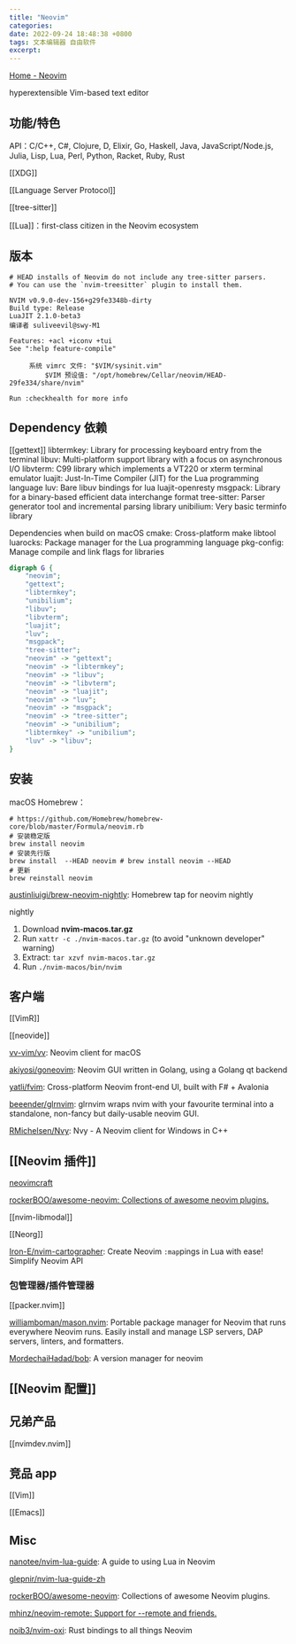 ```yaml
---
title: "Neovim"
categories:
date: 2022-09-24 18:48:38 +0800
tags: 文本编辑器 自由软件
excerpt:
---
```


[Home - Neovim](https://neovim.io/)

hyperextensible Vim-based text editor

## 功能/特色

API：C/C++, C#, Clojure, D, Elixir, Go, Haskell, Java, JavaScript/Node.js, Julia, Lisp, Lua, Perl, Python, Racket, Ruby, Rust

[[XDG]]


[[Language Server Protocol]]

[[tree-sitter]]

[[Lua]]：first-class citizen in the Neovim ecosystem

## 版本

```shell
# HEAD installs of Neovim do not include any tree-sitter parsers.
# You can use the `nvim-treesitter` plugin to install them.

NVIM v0.9.0-dev-156+g29fe3348b-dirty
Build type: Release
LuaJIT 2.1.0-beta3
编译者 suliveevil@swy-M1

Features: +acl +iconv +tui
See ":help feature-compile"

     系统 vimrc 文件: "$VIM/sysinit.vim"
         $VIM 预设值: "/opt/homebrew/Cellar/neovim/HEAD-29fe334/share/nvim"

Run :checkhealth for more info
```


## Dependency 依赖

[[gettext]]
libtermkey: Library for processing keyboard entry from the terminal
libuv: Multi-platform support library with a focus on asynchronous I/O
libvterm: C99 library which implements a VT220 or xterm terminal emulator
luajit: Just-In-Time Compiler (JIT) for the Lua programming language
luv: Bare libuv bindings for lua
luajit-openresty
msgpack: Library for a binary-based efficient data interchange format
tree-sitter: Parser generator tool and incremental parsing library
unibilium: Very basic terminfo library

Dependencies when build on macOS
cmake: Cross-platform make
libtool
luarocks: Package manager for the Lua programming language
pkg-config: Manage compile and link flags for libraries



```dot
digraph G {
    "neovim";
    "gettext";
    "libtermkey";
    "unibilium";
    "libuv";
    "libvterm";
    "luajit";
    "luv";
    "msgpack";
    "tree-sitter";
    "neovim" -> "gettext";
    "neovim" -> "libtermkey";
    "neovim" -> "libuv";
    "neovim" -> "libvterm";
    "neovim" -> "luajit";
    "neovim" -> "luv";
    "neovim" -> "msgpack";
    "neovim" -> "tree-sitter";
    "neovim" -> "unibilium";
    "libtermkey" -> "unibilium";
    "luv" -> "libuv";
}
```





## 安装


macOS Homebrew：

```shell
# https://github.com/Homebrew/homebrew-core/blob/master/Formula/neovim.rb
# 安装稳定版
brew install neovim
# 安装先行版
brew install  --HEAD neovim # brew install neovim --HEAD
# 更新
brew reinstall neovim
```


[austinliuigi/brew-neovim-nightly](https://github.com/austinliuigi/brew-neovim-nightly): Homebrew tap for neovim nightly

nightly
1. Download **nvim-macos.tar.gz**
2. Run `xattr -c ./nvim-macos.tar.gz` (to avoid "unknown developer" warning)
3. Extract: `tar xzvf nvim-macos.tar.gz`
4. Run `./nvim-macos/bin/nvim`

## 客户端

[[VimR]]

[[neovide]]

[vv-vim/vv](https://github.com/vv-vim/vv): Neovim client for macOS

[akiyosi/goneovim](https://github.com/akiyosi/goneovim): Neovim GUI written in Golang, using a Golang qt backend

[yatli/fvim](https://github.com/yatli/fvim): Cross-platform Neovim front-end UI, built with F# + Avalonia


[beeender/glrnvim](https://github.com/beeender/glrnvim): glrnvim wraps nvim with your favourite terminal into a standalone, non-fancy but daily-usable neovim GUI.


[RMichelsen/Nvy](https://github.com/RMichelsen/Nvy): Nvy - A Neovim client for Windows in C++



## [[Neovim 插件]]

[neovimcraft](https://neovimcraft.com/)

[rockerBOO/awesome-neovim: Collections of awesome neovim plugins.](https://github.com/rockerBOO/awesome-neovim)

[[nvim-libmodal]]

[[Neorg]]

[Iron-E/nvim-cartographer](https://github.com/Iron-E/nvim-cartographer): Create Neovim `:map`pings in Lua with ease!
Simplify Neovim API

### 包管理器/插件管理器

[[packer.nvim]]

[williamboman/mason.nvim](https://github.com/williamboman/mason.nvim): Portable package manager for Neovim that runs everywhere Neovim runs. Easily install and manage LSP servers, DAP servers, linters, and formatters.

[MordechaiHadad/bob](https://github.com/MordechaiHadad/bob): A version manager for neovim


## [[Neovim 配置]]


## 兄弟产品

[[nvimdev.nvim]]


## 竞品 app

[[Vim]]

[[Emacs]]


## Misc

[nanotee/nvim-lua-guide](https://github.com/nanotee/nvim-lua-guide): A guide to using Lua in Neovim

[glepnir/nvim-lua-guide-zh](https://github.com/glepnir/nvim-lua-guide-zh)

[rockerBOO/awesome-neovim](https://github.com/rockerBOO/awesome-neovim): Collections of awesome Neovim plugins.

[mhinz/neovim-remote: Support for --remote and friends.](https://github.com/mhinz/neovim-remote)

[noib3/nvim-oxi](https://github.com/noib3/nvim-oxi): Rust bindings to all things Neovim


